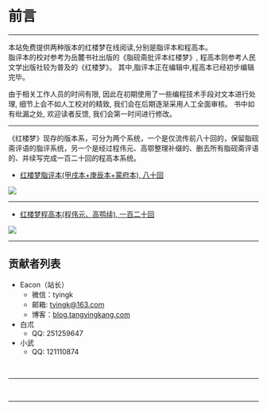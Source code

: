 # 前言
----


本站免费提供两种版本的红楼梦在线阅读,分别是脂评本和程高本。  
脂评本的校对参考为岳麓书社出版的《脂砚斋批评本红楼梦》, 程高本则参考人民文学出版社较为普及的《红楼梦》。
其中,脂评本正在编辑中,程高本已经初步编辑完毕。

由于相关工作人员的时间有限, 因此在初期使用了一些编程技术手段对文本进行处理, 细节上会不如人工校对的精致, 我们会在后期逐渐采用人工全面审核。
书中如有纰漏之处, 欢迎读者反馈, 我们会第一时间进行修改。  

----

《红楼梦》现存的版本系，可分为两个系统，一个是仅流传前八十回的，保留脂砚斋评语的脂评系统，另一个是经过程伟元、高鄂整理补缀的、删去所有脂砚斋评语的、并续写完成一百二十回的程高本系统。  

- [红楼梦脂评本(甲戌本+庚辰本+蒙府本), 八十回](catalogue.md)

![](https://img3.doubanio.com/lpic/s2212160.jpg)

----

- [红楼梦程高本(程伟元、高鹗续), 一百二十回](catalogue_cgb.md)

![](https://img1.doubanio.com/lpic/s1070959.jpg)

----


## 贡献者列表
- Eacon（站长）
    - 微信：tyingk
    - 邮箱: tyingk@163.com
    - 博客：[blog.tangyingkang.com](http://blog.tangyingkang.com)
- 白朮
    - QQ: 251259647
- 小武
    - QQ: 121110874
    
<br>
<hr>
<br>
    
----

